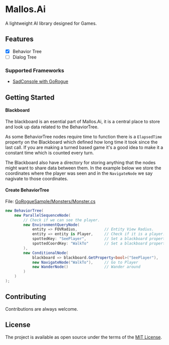 # Mallos.Ai
A lightweight AI library designed for Games.

## Features
- [x] Behavior Tree
- [ ] Dialog Tree

### Supported Frameworks
* [SadConsole with GoRogue](https://github.com/thesadrogue/SadConsole.GoRogueHelpers)

## Getting Started

#### Blackboard
The blackboard is an esential part of Mallos.Ai, it is a central place to store and look up data related to the BehaviorTree.

As some BehaviorTree nodes require time to function there is a `ElapsedTime` property on the Blackboard which defined how long time it took since the last call. If you are making a turned based game it's a good idea to make it a constant time which is counted every turn.

The Blackboard also have a directory for storing anything that the nodes might want to share data between them. In the example below we store the coordinates where the player was seen and in the `NavigateNode` we say nagivate to those coordinates.

#### Create BehaviorTree
File: [GoRogueSample/Monsters/Monster.cs](https://github.com/erictuvesson/Mallos.Ai/blob/master/samples/GoRogueSample/Monsters/Monster.cs#L40-L55)
```cs
new BehaviorTree(
    new ParallelSequenceNode(
        // Check if we can see the player.
        new EnvironmentQueryNode(
            entity => FOVRadius,            // Entity View Radius.
            entity => entity is Player,     // Check if it is a player.
            spottedKey: "SeePlayer",        // Set a blackboard property with true or false.
            spottedCoordKey: "WalkTo"       // Set a blackboard property with the found coords.
        ),
        new ConditionalNode(
            blackboard => blackboard.GetProperty<bool>("SeePlayer"),
            new NavigateNode("WalkTo"),     // Go to Player
            new WanderNode()                // Wander around
        )
    )
);
```

## Contributing
Contributions are always welcome.

## License
The project is available as open source under the terms of the [MIT License](http://opensource.org/licenses/MIT).
